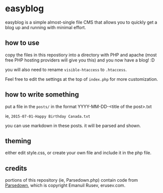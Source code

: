 # easyblog

easyblog is a simple almost-single file CMS that allows you to quickly get a blog up and running with minimal effort.

## how to use

copy the files in this repostiory into a directory with PHP and apache (most free PHP hosting providers will give you this) and you now have a blog! :D

you will also need to rename `visible-htaccess` to `.htaccess`.

Feel free to edit the settings at the top of `index.php` for more customization.

## how to write something

put a file in the `posts/` in the format YYYY-MM-DD-\<title of the post\>.txt

ie, `2015-07-01-Happy Birthday Canada.txt`

you can use markdown in these posts. it will be parsed and shown.

## theming

either edit style.css, or create your own file and include it in the php file.

## credits

portions of this repository (ie, Parsedown.php) contain code from [Parsedown](https://github.com/erusev/parsedown), which is copyright Emanuil Rusev, erusev.com.

